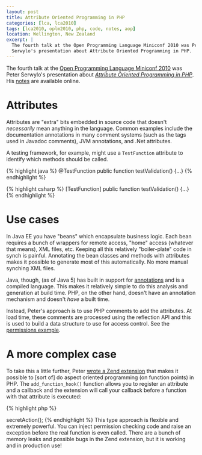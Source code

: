 ```yaml
---
layout: post
title: Attribute Oriented Programming in PHP
categories: [lca, lca2010]
tags: [lca2010, oplm2010, php, code, notes, aop]
location: Wellington, New Zealand
excerpt: |
  The fourth talk at the Open Programming Language Miniconf 2010 was Peter
  Serwylo's presentation about Attribute Oriented Programming in PHP.
---
```


The fourth talk at the [Open Programming Language Miniconf 2010][oplm2010] was
Peter Serwylo's presentation about *[Attribute Oriented Programming in
PHP][talk]*. His [notes][notes] are available online.

[oplm2010]: http://blogs.tucs.org.au/oplm/
[talk]: http://blogs.tucs.org.au/oplm/programme/#aopphp
[notes]: http://lca2010.serwylo.com/

Attributes
==========

Attributes are "extra" bits embedded in source code that doesn't *necessarily*
mean anything in the language. Common examples include the documentation
annotations in many comment systems (such as the tags used in Javadoc
comments), JVM annotations, and .Net attributes.

A testing framework, for example, might use a `TestFunction` attribute to
identify which methods should be called.

{% highlight java %}
@TestFunction
public function testValidation() {...}
{% endhighlight %}

{% highlight csharp %}
[TestFunction]
public function testValidation() {...}
{% endhighlight %}

Use cases 
=========

In Java EE you have "beans" which encapsulate business logic. Each bean
requires a bunch of wrappers for remote access, "home" access (whatever that
means), XML files, etc. Keeping all this relatively "boiler-plate" code in
synch is painful. Annotating the bean classes and methods with attributes
makes it possible to generate most of this automatically. No more manual
synching XML files.

Java, though, (as of Java 5) has built in support for [annotations][j5ann] and
is a compiled language. This makes it relatively simple to do this analysis
and generation at build time. PHP, on the other hand, doesn't have an
annotation mechanism and doesn't *have* a built time.

[j5ann]: http://java.sun.com/j2se/1.5.0/docs/guide/language/annotations.html

Instead, Peter's approach is to use PHP comments to add the attributes. At
load time, these comments are processed using the reflection API and this is
used to build a data structure to use for access control. See the
[permissions example][perms].

[perms]: http://lca2010.serwylo.com/06_ivt_example.html

A more complex case
===================

To take this a little further, Peter [wrote a Zend
extension](http://lca2010.serwylo.com/07_php_zend_example.html) that makes it
possible to [sort of] do aspect oriented programming (on function points) in
PHP. The `add_function_hook()` function allows you to register an attribute
and a callback and the extension will call your callback before a function
with that attribute is executed:

{% highlight php %}
<?php
class RequiresLogging
{

	/**
	 * @log notice "Secret action performed by user [user]
	 */
	public function secretAction()
	{
		// perform secret action...
	}

}

// 
// The callback function
//
function performLog( $message )
{
	$parts = split( " ", $message, 2 );
	$level = $parts[0];
	$message = $parts[1];
	Logger::log( $level, $message );
}

// 
// Register the callback
// 
add_function_hook( "log", "performLog" );

// Now code like this will result in a log message being recorded
$object = new RequiresLogging();
$object->secretAction();
{% endhighlight %}

This type approach is flexible and extremely powerful. You can inject
permission checking code and raise an exception before the real function is
even called.

There are a bunch of memory leaks and possible bugs in the Zend extension, but
it is working and in production use!

